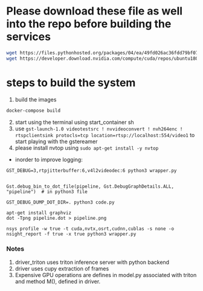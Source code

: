 
# Please download these file as well into the repo before building the services
```bash
wget https://files.pythonhosted.org/packages/04/ea/49fd026ac36fdd79bf072294b139170aefc118e487ccb39af019946797e9/tensorflow-2.10.0-cp310-cp310-manylinux_2_17_x86_64.manylinux2014_x86_64.whl
wget https://developer.download.nvidia.com/compute/cuda/repos/ubuntu1804/x86_64/libcudnn8_8.1.0.77-1+cuda11.2_amd64.deb
```


# steps to build the system
1. build the images
 ```sh
 docker-compose build
 ```
2. start using the terminal using start_container sh
3. use `gst-launch-1.0 videotestsrc ! nvvideoconvert ! nvh264enc ! rtspclientsink protocls=tcp location=rtsp://localhost:554/video1` to start playing with the gstereamer
4. please install nvtop using `sudo apt-get install -y nvtop`

* inorder to improve logging:
```
GST_DEBUG=3,rtpjitterbuffer:6,v4l2videodec:6 python3 wrapper.py
```


```

Gst.debug_bin_to_dot_file(pipeline, Gst.DebugGraphDetails.ALL, "pipeline")  # in python3 file

GST_DEBUG_DUMP_DOT_DIR=. python3 code.py

apt-get install graphviz
dot -Tpng pipeline.dot > pipeline.png
```

```
nsys profile -w true -t cuda,nvtx,osrt,cudnn,cublas -s none -o nsight_report -f true -x true python3 wrapper.py
```

### Notes
1. driver_triton uses triton inference server with python backend
2. driver uses cupy extraction of frames
3. Expensive GPU operations are defines in model.py associated with triton and method M(), defined in driver.